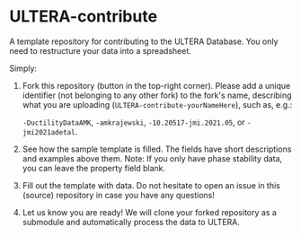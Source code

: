 # ULTERA-contribute
A template repository for contributing to the ULTERA Database. You only need to restructure your data into a spreadsheet.

Simply:
1. Fork this repository (button in the top-right corner). Please add a unique identifier (not belonging to any other fork) to the fork's name, describing what you are uploading (`ULTERA-contribute-yourNameHere`), such as, e.g.:
   
    `-DuctilityDataAMK`, `-amkrajewski`, `-10.20517-jmi.2021.05`, or `-jmi2021adetal`. 
2. See how the sample template is filled. The fields have short descriptions and examples above them. 
Note: If you only have phase stability data, you can leave the property field blank.

4. Fill out the template with data. Do not hesitate to open an issue in this (source) repository in case you have any questions!
   
5. Let us know you are ready! We will clone your forked repository as a submodule and automatically process the data to ULTERA. 
